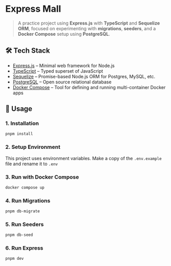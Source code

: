 # Express Mall 

> A practice project using **Express.js** with **TypeScript** and **Sequelize ORM**, focused on experimenting with **migrations**, **seeders**, and a **Docker Compose** setup using **PostgreSQL**.

## 🛠️ Tech Stack
- [Express.js](https://expressjs.com/) – Minimal web framework for Node.js
- [TypeScript](https://www.typescriptlang.org/) – Typed superset of JavaScript
- [Sequelize](https://sequelize.org/) – Promise-based Node.js ORM for Postgres, MySQL, etc.
- [PostgreSQL](https://www.postgresql.org/) – Open source relational database
- [Docker Compose](https://docs.docker.com/compose/) – Tool for defining and running multi-container Docker apps

## 🚀 Usage

### 1. Installation
```bash
pnpm install
```

### 2. Setup Environment
This project uses environment variables.
Make a copy of the `.env.example` file and rename it to `.env`

### 3. Run with Docker Compose
```bash
docker compose up
```

### 4. Run Migrations
```bash
pnpm db-migrate
```

### 5. Run Seeders
```bash
pnpm db-seed
```

### 6. Run Express
```bash
pnpm dev
```

